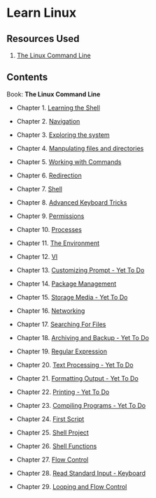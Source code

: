 # Learn Linux

## Resources Used

1. [The Linux Command Line](https://www.amazon.in/Linux-Command-Line-Complete-Introduction/dp/1593273894)

## Contents

Book: **The Linux Command Line**

- Chapter 1. [Learning the Shell](The-Linux-Command-Line/Chapter_1/ch1.md)

- Chapter 2. [Navigation](The-Linux-Command-Line/Chapter_2/ch2.md)

- Chapter 3. [Exploring the system](The-Linux-Command-Line/Chapter_3/ch3.md)

- Chapter 4. [Manpulating files and directories](The-Linux-Command-Line/Chapter_4/ch4.md)

- Chapter 5. [Working with Commands](The-Linux-Command-Line/Chapter_5/ch5.md)

- Chapter 6. [Redirection](The-Linux-Command-Line/Chapter_6/ch06.md)

- Chapter 7. [Shell](The-Linux-Command-Line/Chapter_7/ch07.md)

- Chapter 8. [Advanced Keyboard Tricks](The-Linux-Command-Line/Chapter_8/ch08.md)

- Chapter 9. [Permissions](The-Linux-Command-Line/Chapter_9/ch09.md)

- Chapter 10. [Processes](The-Linux-Command-Line/Chapter_10/ch10.md)

- Chapter 11. [The Environment](The-Linux-Command-Line/Chapter_11/ch11.md)

- Chapter 12. [VI](The-Linux-Command-Line/Chapter_12/ch12.md)

- Chapter 13. [Customizing Prompt - Yet To Do]()

- Chapter 14. [Package Management](The-Linux-Command-Line/Chapter_14/ch14.md)

- Chapter 15. [Storage Media - Yet To Do]()

- Chapter 16. [Networking](The-Linux-Command-Line/Chapter_16/ch16.md)

- Chapter 17. [Searching For Files](The-Linux-Command-Line/Chapter_17/ch17.md)

- Chapter 18. [Archiving and Backup - Yet To Do]()

- Chapter 19. [Regular Expression](The-Linux-Command-Line/Chapter_19/ch19.md)

- Chapter 20. [Text Processing - Yet To Do](The-Linux-Command-Line/Chapter_20/ch20.md)

- Chapter 21. [Formatting Output - Yet To Do]()

- Chapter 22. [Printing - Yet To Do]()

- Chapter 23. [Compiling Programs - Yet To Do]()

- Chapter 24. [First Script](The-Linux-Command-Line/Chapter_24/ch24.md)

- Chapter 25. [Shell Project](The-Linux-Command-Line/Chapter_25/ch25.md)

- Chapter 26. [Shell Functions](The-Linux-Command-Line/Chapter_26/ch26.md)

- Chapter 27. [Flow Control](The-Linux-Command-Line/Chapter_27/ch27.md)

- Chapter 28. [Read Standard Input - Keyboard](The-Linux-Command-Line/Chapter_28/ch28.md)

- Chapter 29. [Looping and Flow Control](The-Linux-Command-Line/Chapter_29/ch29.md)
